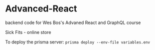 # Advanced-React

backend code for Wes Bos's Advaned React and GraphQL course

Sick Fits - online store

To deploy the prisma server: `prisma deploy --env-file variables.env` 